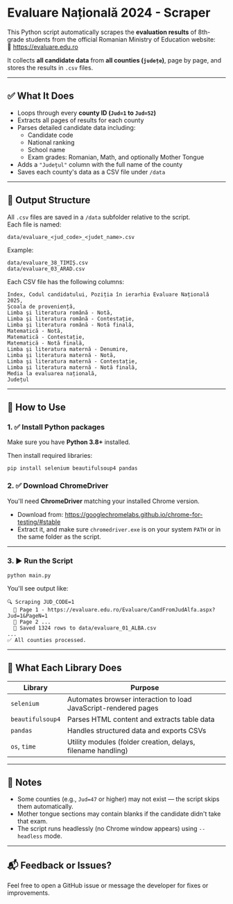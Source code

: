 # Evaluare Națională 2024 - Scraper

This Python script automatically scrapes the **evaluation results** of 8th-grade students from the official Romanian Ministry of Education website:  
📎 https://evaluare.edu.ro

It collects **all candidate data** from **all counties (`județe`)**, page by page, and stores the results in `.csv` files.

---

## ✅ What It Does

- Loops through every **county ID (`Jud=1` to `Jud=52`)**
- Extracts all pages of results for each county
- Parses detailed candidate data including:
  - Candidate code
  - National ranking
  - School name
  - Exam grades: Romanian, Math, and optionally Mother Tongue
- Adds a `"Județul"` column with the full name of the county
- Saves each county's data as a CSV file under `/data`

---

## 📁 Output Structure

All `.csv` files are saved in a `/data` subfolder relative to the script.  
Each file is named:

```
data/evaluare_<jud_code>_<judet_name>.csv
```

Example:
```
data/evaluare_38_TIMIȘ.csv
data/evaluare_03_ARAD.csv
```

Each CSV file has the following columns:
```
Index, Codul candidatului, Poziția în ierarhia Evaluare Națională 2025,
Școala de proveniență,
Limba şi literatura română - Notă,
Limba şi literatura română - Contestație,
Limba şi literatura română - Notă finală,
Matematică - Notă,
Matematică - Contestație,
Matematică - Notă finală,
Limba şi literatura maternă - Denumire,
Limba şi literatura maternă - Notă,
Limba şi literatura maternă - Contestație,
Limba şi literatura maternă - Notă finală,
Media la evaluarea națională,
Județul
```

---

## 🚀 How to Use

### 1. ✅ Install Python packages

Make sure you have **Python 3.8+** installed.

Then install required libraries:

```
pip install selenium beautifulsoup4 pandas
```

### 2. ✅ Download ChromeDriver

You'll need **ChromeDriver** matching your installed Chrome version.

- Download from: https://googlechromelabs.github.io/chrome-for-testing/#stable
- Extract it, and make sure `chromedriver.exe` is on your system `PATH` or in the same folder as the script.

---

### 3. ▶️ Run the Script

```
python main.py
```

You'll see output like:

```
🔍 Scraping JUD_CODE=1
  🔄 Page 1 - https://evaluare.edu.ro/Evaluare/CandFromJudAlfa.aspx?Jud=1&PageN=1
  🔄 Page 2 ...
  💾 Saved 1324 rows to data/evaluare_01_ALBA.csv
...
✅ All counties processed.
```

---

## 🧠 What Each Library Does

| Library          | Purpose                                                                 |
|------------------|-------------------------------------------------------------------------|
| `selenium`       | Automates browser interaction to load JavaScript-rendered pages         |
| `beautifulsoup4` | Parses HTML content and extracts table data                             |
| `pandas`         | Handles structured data and exports CSVs                                |
| `os`, `time`     | Utility modules (folder creation, delays, filename handling)            |

---

## 📌 Notes

- Some counties (e.g., `Jud=47` or higher) may not exist — the script skips them automatically.
- Mother tongue sections may contain blanks if the candidate didn't take that exam.
- The script runs headlessly (no Chrome window appears) using `--headless` mode.

---

## 📬 Feedback or Issues?

Feel free to open a GitHub issue or message the developer for fixes or improvements.